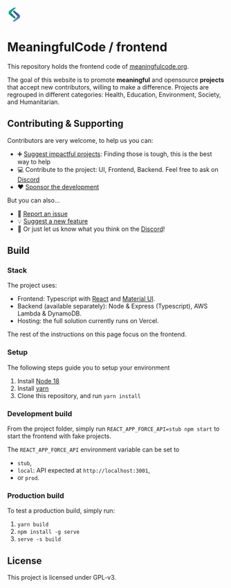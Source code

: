 ![Meaningfulcode Logo](public/favicon-32x32.png)

# MeaningfulCode / frontend

This repository holds the frontend code of [meaningfulcode.org](https://meaningfulcode.org).

The goal of this website is to promote **meaningful** and opensource **projects** that accept new contributors, willing to make a difference. Projects are regrouped in different categories: Health, Education, Environment, Society, and Humanitarian.

## Contributing & Supporting

Contributors are very welcome, to help us you can:

- ➕ [Suggest impactful projects](https://github.com/Meaningful-Code/meaningfulcode-frontend/issues/new?assignees=&labels=meaningful+project&template=meaningful_project.md&title=Meaningful+project%3A+): Finding those is tough, this is the best way to help
- 💻 Contribute to the project: UI, Frontend, Backend. Feel free to ask on [Discord](https://discord.gg/KPAm7wd7fJ)
- ❤️ [Sponsor the development](https://github.com/sponsors/pixep)

But you can also...

- 🐛 [Report an issue](https://github.com/Meaningful-Code/meaningfulcode-frontend/issues/new?assignees=&labels=bug&template=bug_report.md&title=Bug%3A+)
- 💡 [Suggest a new feature](https://github.com/Meaningful-Code/meaningfulcode-frontend/issues/new?assignees=&labels=enhancement&template=feature_request.md&title=Feature%3A+)
- 💬 Or just let us know what you think on the [Discord](https://discord.gg/KPAm7wd7fJ)!

## Build

### Stack

The project uses:
- Frontend: Typescript with [React](https://reactjs.org/) and [Material UI]([https://react.semantic-ui.com/](https://mui.com/material-ui/)).
- Backend (available separately): Node & Express (Typescript), AWS Lambda & DynamoDB.
- Hosting: the full solution currently runs on Vercel.

The rest of the instructions on this page focus on the frontend.

### Setup

The following steps guide you to setup your environment

1. Install [Node 18](https://nodejs.org/en/download/package-manager/)
1. Install [yarn](https://classic.yarnpkg.com/lang/en/docs/install)
1. Clone this repository, and run `yarn install`

### Development build

From the project folder, simply run `REACT_APP_FORCE_API=stub npm start` to start the frontend with fake projects.

The `REACT_APP_FORCE_API` environment variable can be set to

- `stub`,
- `local`: API expected at `http://localhost:3001`,
- or `prod`.

### Production build

To test a production build, simply run:

1. `yarn build`
1. `npm install -g serve`
1. `serve -s build`

## License

This project is licensed under GPL-v3.

